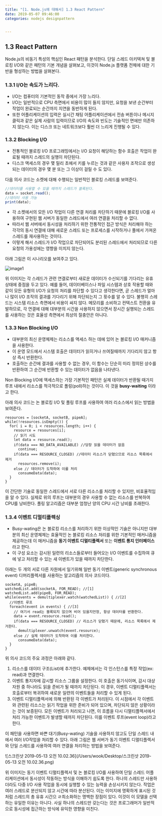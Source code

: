 ```yaml
---
title: "[1. Node.js에 대해서] 1.3 React Pattern"
date: 2019-05-07 09:46:00
categories: nodejs designpattern


---
```


## 1.3 React Pattern

Node.js의 비동기 특성의 핵심인 React 패턴을 분석한다. 단일 스레드 아키텍쳐 및 블로킹 I/O와 같은 패턴의 기본 개념을 살펴보고, 이것이 Node.js 플랫폼 전체에 대한 기반을 형성하는 방법을 살펴본다.

### 1.3.1 I/O는 속도가 느리다.

- I/O는 컴퓨터의 기본적인 동작 중에서 가장 느리다.
- I/O는 일반적으로 CPU 측면에서 비용이 많이 들지 않지만, 요청을 보낸 순간부터 작업이 완료되는 순간까지 지연을 동반하게 된다.
- 또한 어플리케이션의 입력은 실시간 채팅 어플리케이션에서 전송 버튼이나 메시지 클릭과 같은 실제 사람의 입력이므로 I/O의 속도와 빈도는 기술적인 면에만 의존하지 않는다. 이는 디스크 또는 네트워크보다 훨씬 더 느리게 진행될 수 있다.

### 1.3.2 Blocking I/O

- 전통적인 블로킹 I/O 프로그래밍에서는 I/O 요청이 해당하는 함수 호출은 작업이 완료될 때까지 스레드의 실행이 차단된다. 
- 디스크 액세스의 경우 몇 밀리 초에서 키를 누르는 것과 같은 사용자 조작으로 생성되는 데이터의 경우 몇 분 또는 그 이상이 걸릴 수 도 있다.

다음 의사 코드는 소켓에 대해 수행되는 일반적인 블로킹 스레드를 보여준다.

```javascript
//데이터를 사용할 수 있을 때까지 스레드가 블록된다.
data = socket.read();
//데이터 사용 가능
print(data);
```

- 각 소켓에서의 모든 I/O 작업이 다른 연결 처리를 차단하기 때문에 블로킹 I/O를 사용하여 구현된 웹 서버가 동일한 스레드에서 여러 연결을 처리할 수 없다.
- 따라서 웹 서버에서 동시성을 처리하기 위한 전통적인 접근 방식은 처리해야 하는 각각의 동시 연결에 대해 새로운 스레드 또는 프로세스를 시작하거나 풀에서 가져온 스레드를 재사용하는 것이다.
- 이렇게 해서 스레드가 I/O 작업으로 차단되어도 분리된 스레드에서 처리되므로 다른 요청의 가용성에는 영향을 미치지 않는다.

아래 그림은 이 시나리오를 보여주고 있다.

![image1](/Users/wook/Desktop/image1.png)

위 이미지는 각 스레드가 관련 연결로부터 새로운 데이터가 수신되기를 기다리는 유휴 상태에 중점을 두고 있다. 예를 들어, 데이터베이스나 파일 시스템과 상호 작용할 때와 같이 모든 유형의 I/O가 요청의 처리를 차단할 수 있다고 생각한다면, 곧 스레드가 얼마나 많이 I/O 조작의 결과를 기다리기 위해 차단되는지 그 횟수를 알 수 있다. 불행히 스레드는 시스템 리소스 측면에서 비용이 싸지 않다. 메모리를 소비하고 컨텍스트 전환을 유발하므로, 각 연결에 대해 대부분의 시간을 사용하지 않으면서 장시간 실행되는 스레드를 사용하는 것은 효율성 측면에서 최상의 절충안은 아니다.

### 1.3.3 Non Blocking I/O

- 대부분의 최신 운영체제는 리소스를 액세스 하는 데에 있어 논 블로킹 I/O 매커니즘을 사용한다.
- 이 운영 모드에서 시스템 호출은 데이터가 읽히거나 쓰여질때까지 기다리지 않고 항상 즉시 반환한다.
- 호출하는 순간에 결과를 사용할 수 없는 경우, 이 함수는 단순히 미리 정의된 상수를 반환하여 그 순간에 반환할 수 있는 데이터가 없음을 나타낸다.

Non Blocking I/O에 액세스하는 가장 기본적인 패턴은 실제 데이터가 반환될 때가지 루프 내에서 리소스를 적극적으로 폴링(poll)하는 것이다. 이 것을 **busy-waiting** 이라고 한다.

아래 의사 코드는 논 블로킹 I/O 및 폴링 루프를 사용하여 여러 리소스에서 읽는 방법을 보여준다.

```
resources = [socketA, socketB, pipeA];
while(!resources.isEmpty()) {
  for( i = 0; i < resources.length; i++) {
    resource = resources[i];
    // 읽기 시도
    let data = resource.read();
    if(data === NO_DATA_AVAILABLE) //당장 읽을 데이터가 없음
      continue;
    if(data === RESOURCE_CLOSED) //데이터 리소스가 닫혔으므로 리소스 목록에서 제거
      resources.remove(i);
    else // 데이터가 도착하여 이를 처리
      consumeData(data);
  }
}
```

이 간단한 기술로 동일한 스레드에서 서로 다른 리소스를 처리할 수 있지만, 비효율적임을 알 수 있다. 실제로 위의 루프는 대부분의 경우 사용할 수 없는 리소스를 반복하여 CPU를 낭비한다. 폴링 알고리즘은 대부분 엄청난 양의 CPU 시간 낭비를 초래한다. 

### 1.3.4 이벤트 디멀티플렉싱

- Busy-wating은 논 블로킹 리소스를 처리하기 위한 이상적인 기술은 아니지만 대부분의 최신 운영체제는 효율적인 논 블로킹 리소스 처리를 위한 기본적인 매커니즘을 제공하는데 이 매커니즘을 **동기 이벤트 디멀티플렉서** 또는 **이벤트 통지 인터페이스**라고 한다. 
- 이 구성 요소는 감시된 일련의 리소스들로부터 들어오는 I/O 이벤트를 수집하여 큐에 넣고 처리할 수 있는 새 이벤트가 있을 때까지 차단한다.

아래는 두 개의 서로 다른 자원에서 일기위해 일반 동기 이벤트(generic synchronous event) 디머리플렉서를 사용하는 알고리즘의 의사 코드이다.

```
socketA, pipeB;
watchedList.add(socketA, FOR_READ); //[1]
watchedList.add(pipeB, FOR_READ);
while(events = demultiplexer.watch(watchedList)) { //[2]
  //이벤트 루프
  foreach(event in events) { //[3]
    // 여기서 read는 블록되지 않으며 비어 있을지언정, 항상 데이터를 반환한다.
    data = event.resource.read();
    if(data === RESOURCE_CLOSED) // 리소스가 닫혔기 때문에, 리소스 목록에서 제거한다.
      demultiplexer.unwatch(event.resource);
    else // 실제 데이터가 도착하여 이를 처리한다.
      consumeData(data);
  }
}
```

위 의사 코드의 주요 과정은 아래와 같다.

1. 리소스를 데이터 구조(List)에 추가한다. 예제에서는 각 인스턴스를 특정 작업(ex: read)과 연결한다.
2. 이벤트 통지자에 감시할 리소스 그룹을 설정한다. 이 호출은 동기식이며, 감시 대상 자원 중 하나라도 읽을 준비가 될 때까지 차단된다. 이 경우, 이벤트 디멀티플렉서는 호출로부터 복귀하여 새로운 일련의 이벤트들을 처리할 수 있게 된다.
3. 이벤트 디멀티플렉서에 의해 반환된 각 이벤트가 처리된다. 이 시점에서 각 이벤트와 관련된 리소스는 읽기 작업을 위한 준비가 되어 있으며, 차단되지 않은 상황이라는 것이 보증된다. 모든 이벤트가 처리되고 나면, 이 흐름을 다시 디멀티플렉서에서 처리 가능한 이벤트가 발생할 때까지 차단된다. 이를 이벤트 루프(event loop)라고 한다.

이 패턴을 사용하면 바쁜 대기(Busy-wating) 기술을 사용하지 않고도 단일 스레드 내에서 여러 I/O작업을 처리할 수 있다.  아래 그림은 웹 서버가 동기 이벤트 디멀티플렉서와 단일 스레드를 사용하여 여러 연결을 처리하는 방법을 보여준다.

![스크린샷 2019-05-13 오전 10.02.36](/Users/wook/Desktop/스크린샷 2019-05-13 오전 10.02.36.png)

위 이미지는 동기 이벤트 디멀티플렉서 및 논 블로킹 I/O를 사용하여 단일 스레드 어플리케이션에서 동시성이 작동하는 방식을 이해하기 쉽도록 한다. 하나의 스레드만 사용하더라도 다중 I/O 사용 작업을 동시에 실행할 수 있는 능력을 손상시키지 않는다. 작업은 여러 스레드로 분산되지 않고 시간에 따라 분산된다. 이는 이미지에 명확하게 표시된 것처럼 스레드의 총 유휴 시간으 ㄹ최소화하는 명백한 장점이 있다. 이것이 이 모델을 선택하는 유일한 이유는 아니다. 사실 하나의 스레드만 갖는다는 것은 프로그래머가 일반적으로 동시성에 접근하는 방식에 유익한 영향을 미친다.


